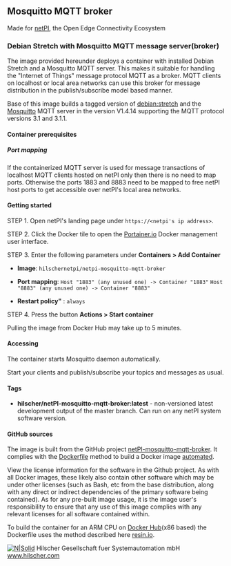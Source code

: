 ## Mosquitto MQTT broker

Made for [netPI](https://www.netiot.com/netpi/), the Open Edge Connectivity Ecosystem

### Debian Stretch with Mosquitto MQTT message server(broker)

The image provided hereunder deploys a container with installed Debian Stretch and a Mosquitto MQTT server. This makes it suitable for handling the "Internet of Things" message protocol MQTT as a broker. MQTT clients on localhost or local area networks can use this broker for message distribution in the publish/subscribe model based manner.

Base of this image builds a tagged version of [debian:stretch](https://hub.docker.com/r/resin/armv7hf-debian/tags/) and the [Mosquitto](https://mosquitto.org/) MQTT server in the version V1.4.14 supporting the MQTT protocol versions 3.1 and 3.1.1.

#### Container prerequisites

##### Port mapping

If the containerized MQTT server is used for message transactions of localhost MQTT clients hosted on netPI only then there is no need to map ports. Otherwise the ports 1883 and 8883 need to be mapped to free netPI host ports to get accessible over netPI's local area networks.

#### Getting started

STEP 1. Open netPI's landing page under `https://<netpi's ip address>`.

STEP 2. Click the Docker tile to open the [Portainer.io](http://portainer.io/) Docker management user interface.

STEP 3. Enter the following parameters under **Containers > Add Container**

* **Image**: `hilschernetpi/netpi-mosquitto-mqtt-broker`

* **Port mapping**: `Host "1883" (any unused one) -> Container "1883"` `Host "8883" (any unused one) -> Container "8883"` 

* **Restart policy"** : `always`

STEP 4. Press the button **Actions > Start container**

Pulling the image from Docker Hub may take up to 5 minutes.

#### Accessing

The container starts Mosquitto daemon automatically.

Start your clients and publish/subscribe your topics and messages as usual.

#### Tags

* **hilscher/netPI-mosquitto-mqtt-broker:latest** - non-versioned latest development output of the master branch. Can run on any netPI system software version.

#### GitHub sources
The image is built from the GitHub project [netPI-mosquitto-mqtt-broker](https://github.com/Hilscher/netPI-mosquitto-mqtt-broker). It complies with the [Dockerfile](https://docs.docker.com/engine/reference/builder/) method to build a Docker image [automated](https://docs.docker.com/docker-hub/builds/).

View the license information for the software in the Github project. As with all Docker images, these likely also contain other software which may be under other licenses (such as Bash, etc from the base distribution, along with any direct or indirect dependencies of the primary software being contained).
As for any pre-built image usage, it is the image user's responsibility to ensure that any use of this image complies with any relevant licenses for all software contained within.

To build the container for an ARM CPU on [Docker Hub](https://hub.docker.com/)(x86 based) the Dockerfile uses the method described here [resin.io](https://resin.io/blog/building-arm-containers-on-any-x86-machine-even-dockerhub/).

[![N|Solid](http://www.hilscher.com/fileadmin/templates/doctima_2013/resources/Images/logo_hilscher.png)](http://www.hilscher.com)  Hilscher Gesellschaft fuer Systemautomation mbH  www.hilscher.com
